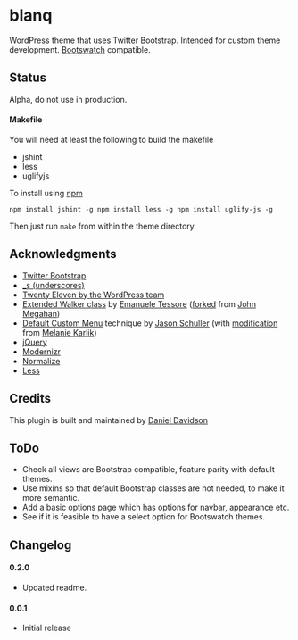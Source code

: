 # blanq

WordPress theme that uses Twitter Bootstrap. Intended for custom theme development. [Bootswatch](https://github.com/thomaspark/bootswatch) compatible.

## Status

Alpha, do not use in production.

#### Makefile

You will need at least the following to build the makefile

* jshint
* less
* uglifyjs

To install using [npm](https://npmjs.org/)

`npm install jshint -g
npm install less -g
npm install uglify-js -g`

Then just run `make` from within the theme directory.

## Acknowledgments

* [Twitter Bootstrap](http://twitter.github.com/bootstrap/)
* [_s (underscores)](http://underscores.me/)
* [Twenty Eleven by the WordPress team](http://wordpress.org/)
* [Extended Walker class](https://gist.github.com/3765640/e2e7d1c7bf7478c1fc0ebf443878f9c660f195d3) by [Emanuele Tessore](https://github.com/setola) ([forked](https://gist.github.com/1597994) from [John Megahan](https://github.com/johnmegahan))
* [Default Custom Menu](http://theme.it/quick-tip-how-to-generate-a-default-custom-menu/) technique by [Jason Schuller](http://twitter.com/jschuller) (with [modification](http://theme.it/quick-tip-how-to-generate-a-default-custom-menu/#comment-392) from [Melanie Karlik](http://www.karlikdesign.com/))
* [jQuery](http://jquery.com/)
* [Modernizr](https://github.com/Modernizr/Modernizr)
* [Normalize](https://github.com/necolas/normalize.css)
* [Less](https://github.com/cloudhead/less.js)

## Credits

This plugin is built and maintained by [Daniel Davidson](https://github.com/da-n/)

## ToDo

* Check all views are Bootstrap compatible, feature parity with default themes.
* Use mixins so that default Bootstrap classes are not needed, to make it more semantic.
* Add a basic options page which has options for navbar, appearance etc.
* See if it is feasible to have a select option for Bootswatch themes.

## Changelog

#### 0.2.0
* Updated readme.

#### 0.0.1
* Initial release